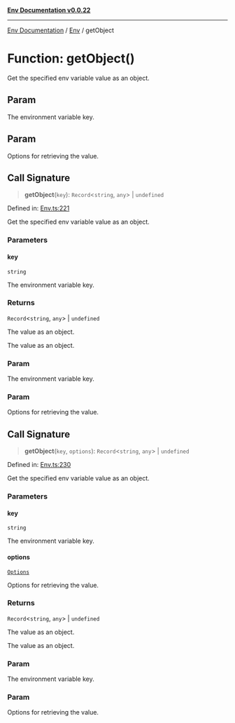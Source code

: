 [**Env Documentation v0.0.22**](../../README.md)

***

[Env Documentation](../../modules.md) / [Env](../README.md) / getObject

# Function: getObject()

Get the specified env variable value as an object.

## Param

The environment variable key.

## Param

Options for retrieving the value.

## Call Signature

> **getObject**(`key`): `Record`\<`string`, `any`\> \| `undefined`

Defined in: [Env.ts:221](https://github.com/stonemjs/env/blob/03a15d504630d9dcaa3aa5276370578245d77a29/src/Env.ts#L221)

Get the specified env variable value as an object.

### Parameters

#### key

`string`

The environment variable key.

### Returns

`Record`\<`string`, `any`\> \| `undefined`

The value as an object.

The value as an object.

### Param

The environment variable key.

### Param

Options for retrieving the value.

## Call Signature

> **getObject**(`key`, `options`): `Record`\<`string`, `any`\> \| `undefined`

Defined in: [Env.ts:230](https://github.com/stonemjs/env/blob/03a15d504630d9dcaa3aa5276370578245d77a29/src/Env.ts#L230)

Get the specified env variable value as an object.

### Parameters

#### key

`string`

The environment variable key.

#### options

[`Options`](../../declarations/interfaces/Options.md)

Options for retrieving the value.

### Returns

`Record`\<`string`, `any`\> \| `undefined`

The value as an object.

The value as an object.

### Param

The environment variable key.

### Param

Options for retrieving the value.
